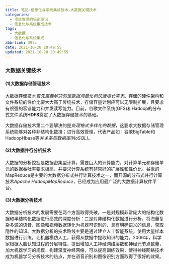 ```yaml
---
title: 笔记-信息化与系统集成技术-大数据关键技术
categories:
  - 项目管理的培训笔记
  - 信息化与系统集成技术
tags:
  - 大数据
  - 信息化与系统集成
abbrlink: 395c
date: 2021-10-20 20:49:55
updated: 2021-10-20 20:49:55
---
```


### 大数据关键技术

#### (1)大数据存储管理技术

大数据存储技术*首先需要解决的是数据海量化和快速增长需求*。存储的硬件架构和文件系统的性价比要大大高于传统技术，存储容量计划应可以无限制扩展，且要求有很强的容错能力和并发读写能力。目前，谷歌文件系统(GFS)和Hadoop的分布式文件系统**HDFS**奠定了大数据存储技术的基础。

大数据存储技术第二个要解决的是*处理格式多样化的数据*，这要求大数据存储管理系统能够对各种非结构化数揖；进行高效管理，代表产品如：谷歌BigTable和HadoopHbase等*非关系型数据库(NoSQL)*。

#### (2)大数据并行分析技术

大数据的分析挖掘是数据密集型计算，需要巨大的计算能力，对计算单元和存储单元的数据吞吐率要求极高，并要求计算系统有非常好的扩展性和性价比。谷歌的MapReduce是主要的大数据分布式并行计算技术之一，而开源的分布式并行计算技术*Apache HadoopMapReduce*，已经成为应用最广泛的大数据计算软件平台。

#### (3)大数据分析技术

大数据分析技术的发展需要在两个方面取得突破，一是对规模非常庞大的结构化数据和半结构化数据进行高效的深度分析：二是对非结构化数据进行分析，将海量复杂多源的语音、图像和视频数据转化为机器可识别的、具有明确语义的信息，获取隐性的知识。大数据分析的技术路线主要是通过建立人工智能系统，使用大量样本数据进行训练，让机器模仿人工，获得从数据中提取知识的能力。2006年，科学家根据人脑认知过程的分层特性，提出增加人工神经网络层数和神经元节点数量，加大机器学习的规模．构建深度神经网络，可以提高训练效果，使得神经网络技术成为机器学习分析技术的热点，并在语音识别和图像识别方面取得了很好的效果。
